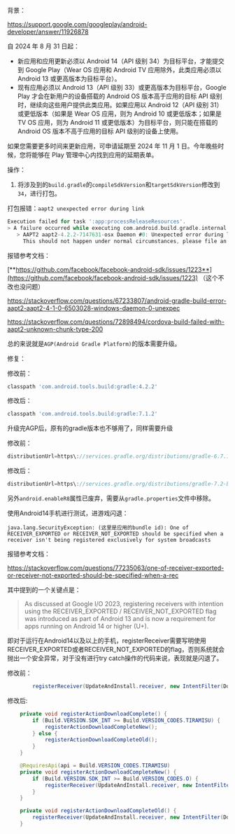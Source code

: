背景：

https://support.google.com/googleplay/android-developer/answer/11926878

自 2024 年 8 月 31 日起：

- 新应用和应用更新必须以 Android 14（API 级别 34）为目标平台，才能提交到 Google Play（Wear OS 应用和 Android TV 应用除外，此类应用必须以 Android 13 或更高版本为目标平台）。
- 现有应用必须以 Android 13（API 级别 33）或更高版本为目标平台，Google Play 才会在新用户的设备搭载的 Android OS 版本高于应用的目标 API 级别时，继续向这些用户提供此类应用。如果应用以 Android 12（API 级别 31）或更低版本（如果是 Wear OS 应用，则为 Android 10 或更低版本；如果是 TV OS 应用，则为 Android 11 或更低版本）为目标平台，则只能在搭载的 Android OS 版本不高于应用的目标 API 级别的设备上使用。

如果您需要更多时间来更新应用，可申请延期至 2024 年 11 月 1 日。今年晚些时候，您将能够在 Play 管理中心内找到应用的延期表单。



操作：

1. 将涉及到的`build.gradle`的`compileSdkVersion`和`targetSdkVersion`修改到`34`，进行打包。

打包报错：`aapt2 unexpected error during link`

```groovy
Execution failed for task ':app:processReleaseResources'.
> A failure occurred while executing com.android.build.gradle.internal.res.LinkApplicationAndroidResourcesTask$TaskAction
   > AAPT2 aapt2-4.2.2-7147631-osx Daemon #0: Unexpected error during link, attempting to stop daemon.
     This should not happen under normal circumstances, please file an issue if it does.
```

报错参考文档：

[**https://github.com/facebook/facebook-android-sdk/issues/1223**](https://github.com/facebook/facebook-android-sdk/issues/1223) （这个不改也没问题）

https://stackoverflow.com/questions/67233807/android-gradle-build-error-aapt2-aapt2-4-1-0-6503028-windows-daemon-0-unexpec

https://stackoverflow.com/questions/72898494/cordova-build-failed-with-aapt2-unknown-chunk-type-200

总的来说就是`AGP(Android Gradle Platform)`的版本需要升级。

修复：

修改前：

```groovy
classpath 'com.android.tools.build:gradle:4.2.2'
```
修改后：
```groovy
classpath 'com.android.tools.build:gradle:7.1.2'
```

升级完AGP后，原有的gradle版本也不够用了，同样需要升级

修改前：

```groovy
distributionUrl=https\://services.gradle.org/distributions/gradle-6.7.1-bin.zip
```

修改后：

 ```groovy
 distributionUrl=https\://services.gradle.org/distributions/gradle-7.2-bin.zip
 ```

另外`android.enableR8`属性已废弃，需要从`gradle.properties`文件中移除。



使用Android14手机进行测试，进游戏闪退：

```
java.lang.SecurityException: (这里是应用的bundle id): One of RECEIVER_EXPORTED or RECEIVER_NOT_EXPORTED should be specified when a receiver isn't being registered exclusively for system broadcasts
```

报错参考文档：

https://stackoverflow.com/questions/77235063/one-of-receiver-exported-or-receiver-not-exported-should-be-specified-when-a-rec

其中提到的一个关键点是：

> As discussed at Google I/O 2023, registering receivers with intention using the RECEIVER_EXPORTED / RECEIVER_NOT_EXPORTED flag was introduced as part of Android 13 and is now a requirement for apps running on Android 14 or higher (U+).

即对于运行在Android14以及以上的手机，registerReceiver需要写明使用RECEIVER_EXPORTED或者RECEIVER_NOT_EXPORTED的flag，否则系统就会抛出一个安全异常，对于没有进行try catch操作的代码来说，表现就是闪退了。

修改前：

```java
        registerReceiver(UpdateAndInstall.receiver, new IntentFilter(DownloadManager.ACTION_DOWNLOAD_COMPLETE));
```

修改后:

```java
    private void registerActionDownloadComplete() {
        if (Build.VERSION.SDK_INT >= Build.VERSION_CODES.TIRAMISU) {
            registerActionDownloadCompleteNew();
        } else {
            registerActionDownloadCompleteOld();
        }
    }

    @RequiresApi(api = Build.VERSION_CODES.TIRAMISU)
    private void registerActionDownloadCompleteNew() {
        if (Build.VERSION.SDK_INT >= Build.VERSION_CODES.O) {
            registerReceiver(UpdateAndInstall.receiver, new IntentFilter(DownloadManager.ACTION_DOWNLOAD_COMPLETE), Context.RECEIVER_NOT_EXPORTED);
        }
    }

    private void registerActionDownloadCompleteOld() {
        registerReceiver(UpdateAndInstall.receiver, new IntentFilter(DownloadManager.ACTION_DOWNLOAD_COMPLETE));
    }

```

